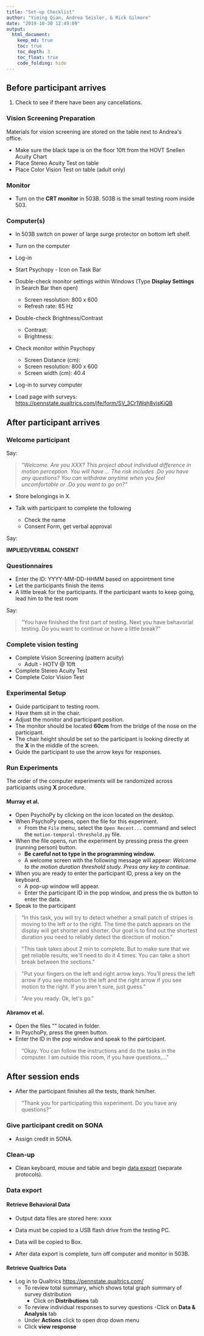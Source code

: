 ```yaml
---
title: "Set-up Checklist"
author: "Yiming Qian, Andrea Seisler, & Rick Gilmore"
date: "2019-10-30 12:49:09"
output:
  html_document:
    keep_md: true
    toc: true
    toc_depth: 3
    toc_float: true
    code_folding: hide
---
```


## Before participant arrives

1. Check to see if there have been any cancellations.

### Vision Screening Preparation

Materials for vision screening are stored on the table next to Andrea's office.

- Make sure the black tape is on the floor 10ft from the HOVT Snellen Acuity Chart
- Place Stereo Acuity Test on table
- Place Color Vision Test on table (adult only)

### Monitor

- Turn on the **CRT monitor** in 503B. 
503B is the small testing room inside 503. 

### Computer(s)

- In 503B switch on power of large surge protector on bottom left shelf.
- Turn on the computer
- Log-in
- Start Psychopy - Icon on Task Bar
- Double-check monitor settings within Windows (Type **Display Settings** in Search Bar then open)
  - Screen resolution: 800 x 600
  - Refresh rate: 85 Hz
- Double-check Brightness/Contrast  
  - Contrast:
  - Brightness:
- Check monitor within Psychopy
  - Screen Distance (cm):
  - Screen resolution: 800 x 600
  - Screen width (cm): 40.4
  
- Log-in to survey computer
- Load page with surveys: <https://pennstate.qualtrics.com/jfe/form/SV_3Cr1Wqh8visKiQB>

## After participant arrives

### Welcome participant

Say:

>*"Welcome. Are you XXX? This project about individual difference in motion perception. You will have ... The risk includes .Do you have any questions? 
You can withdraw anytime when you feel uncomfortable or .Do you want to go on?”*

- Store belongings in X.

- Talk with participant to complete the following 
  - Check the name
  - Consent Form, get verbal approval 

Say:

**IMPLIED/VERBAL CONSENT**

### Questionnaires

- Enter the ID: YYYY-MM-DD-HHMM based on appointment time
- Let the participants finish the items
-	A little break for the participants. If the participant wants to keep going, lead him to the test room

Say:

>"You have finished the first part of testing. Next you have  behavorial testing. Do you want to continue or have a little break?"

### Complete vision testing

- Complete Vision Screening (pattern acuity)
  - Adult - HOTV @ 10ft
- Complete Stereo Acuity Test
- Complete Color Vision Test
  
### Experimental Setup

- Guide participant to testing room.
- Have them sit in the chair.
- Adjust the monitor and participant position.
- The monitor should be located **60cm** from the bridge of the nose on the participant.
- The chair height should be set so the participant is looking directly at the **X** in the middle of the screen.
- Guide the participant to use the arrow keys for responses.

### Run Experiments

The order of the computer experiments will be randomized across participants using **X** procedure.

#### Murray et al.



- Open PsychoPy by clicking on the icon located on the desktop.
- When PsychoPy opens, open the file for this experiment.
    - From the `File` menu, select the `Open Recent...` command and select the `motion-temporal-threshold.py` file.
- When the file opens, run the experiment by pressing press the green (running person) button.
    - **Be careful not to type in the programming window.**
    - A welcome screen with the following message will appear: *Welcome to the motion duration threshold study. Press any key to continue.*
- When you are ready to enter the participant ID, press a key on the keyboard.
    - A pop-up window will appear.
    - Enter the participant ID in the pop window, and press the `Ok` button to enter the data.
- Speak to the participant

>“In this task, you will try to detect whether a small patch of stripes is moving to the left or to the right. The time the patch appears on the display will get shorter and shorter. Our goal is to find out the shortest duration you need to reliably detect the direction of motion."

>"This task takes about 2 min to complete. But to make sure that we get reliable results, we'll need to do it 4 times. You can take a short break between the sections."

>"Put your fingers on the left and right arrow keys. You'll press the left arrow if you see motion to the left and the right arrow if you see motion to the right. If you aren't sure, just guess."

>"Are you ready. Ok, let's go."

#### Abramov et al.

- Open the files "" located in folder.
- In PsychoPy, press the green button. 
- Enter the ID in the pop window and speak to the participant.

>“Okay. You can follow the instructions and do the tasks in the computer. I am outside this room, if you have questions,..."

## After session ends

- After the participant finishes all the tests, thank him/her.

>“Thank you for participating this experiment. Do you have any questions?“

### Give participant credit on SONA

- Assign credit in SONA.

### Clean-up

- Clean keyboard, mouse and table and begin [data export](sex-differences-data-export.md) (separate protocols).

### Data export

#### Retrieve Behavioral Data

- Output data files are stored here: xxxx

- Data must be copied to a USB flash drive from the testing PC.
- Data will be copied to Box.
- After data export is complete, turn off computer and monitor in 503B.

#### Retrieve Qualtrics Data 

- Log in to Qualtrics <https://pennstate.qualtrics.com/>
  - To review total summary, which shows total graph summary of survey distribution 
    - Click on **Distributions** tab
  -  To review individual responses to survey questions
    -Click on **Data & Analysis** tab
    - Under **Actions** click to open drop down menu
    - Click **view response**




